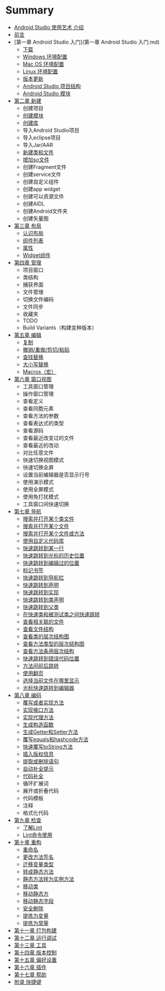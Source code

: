 # Summary

* [Android Studio 使用艺术 介绍](README.md)
* [前言](前言.md)
* [第一章 Android Studio 入门](第一章 Android Studio 入门.md)
    * [下载](下载.md)
    * [Windows 环境配置](windows-环境配置.md)
    * [Mac OS 环境配置](mac-os-环境配置.md)
    * [Linux 环境配置](linux-环境配置.md)
    * [版本更新](版本更新.md)
    * [Android Studio 项目结构](android-studio-项目结构.md)
    * [Android Studio 模块](android-studio-模块.md)
* [第二章 新建](新建.md)
    * 创建项目
    * [创建模块](创建模块.md)
    * [创建库](创建库.md)
    * 导入Android Studio项目
    * 导入eclipse项目
    * 导入Jar\/AAR
    * [新建类和文件](新建类和文件.md)
    * [增加so文件](增加so文件.md)
    * 创建Fragment文件
    * 创建service文件
    * 创建自定义组件
    * 创建app widget
    * 创建可以资源文件
    * 创建AIDL
    * 创建Android文件夹
    * 创建矢量图
* [第三章 布局](第三章-布局.md)
    * [认识布局](认识布局.md)
    * [组件列表](组件列表.md)
    * [属性](属性.md)
    * [Widget组件](widget组件.md)
* [第四章 管理](第四章-管理.md)
    * 项目窗口
    * 类结构
    * 捕获界面
    * 文件管理
    * 切换文件编码
    * 文件同步
    * 收藏夹
    * TODO
    * Build Variants（构建变种版本）
* [第五章 编辑](第五章-编辑.md)
    * [复制](复制.md)
    * [撤销\/重做\/剪切\/粘贴](撤销重做剪切粘贴.md)
    * [查找替换](查找替换.md)
    * [大小写替换](大小写替换.md)
    * [Macros（宏）](macros（宏）.md)
* [第六章 窗口视图](第六章-窗口视图.md)
    * 工具窗口管理
    * 操作窗口管理
    * 查看定义
    * 查看同胞元素
    * 查看方法的参数
    * 查看表达式的类型
    * 查看源码
    * 查看最近改变过的文件
    * 查看最近的改动
    * 对比任意文件
    * 快速切换视图模式
    * 快速切换全屏
    * 设置当前编辑器是否显示行号
    * 使用演示模式
    * 使用全屏模式
    * 使用免打扰模式
    * 工具窗口间快速切换
* [第七章 导航](第七章-导航.md)
    * [搜索并打开某个类文件](搜索并打开某个类文件.md)
    * [搜索并打开某个文件](搜索并打开某个文件.md)
    * [搜索并打开某个文件或方法](搜索并打开某个文件或方法.md)
    * [使用自定义代码库](使用自定义代码库.md)
    * [快速跳转到某一行](快速跳转到某一行.md)
    * [快速跳转到光标的历史位置](快速跳转到光标的历史位置.md)
    * [快速跳转到编辑过的位置](快速跳转到编辑过的位置.md)
    * [标记书签](标记书签.md)
    * [快速跳转到导航栏](快速跳转到导航栏.md)
    * [快速跳转到声明](快速跳转到声明.md)
    * [快速跳转到实现](快速跳转到实现.md)
    * [快速跳转到类声明](快速跳转到类声明.md)
    * [快速跳转到父类](快速跳转到父类.md)
    * [在快速类和被测试类之间快速跳转](在快速类和被测试类之间快速跳转.md)
    * [查看相关联的文件](查看相关联的文件.md)
    * [查看文件结构](查看文件结构.md)
    * [查看类的层次结构图](查看类的层次结构图.md)
    * [查看方法类型的层次结构图](查看方法类型的层次结构图.md)
    * [查看方法条用层次结构](查看方法条用层次结构.md)
    * [快速跳转到错误代码位置](快速跳转到错误代码位置.md)
    * [方法间前后跳转](方法间前后跳转.md)
    * [使用翻页](使用翻页.md)
    * [选择当前文件在哪里显示](选择当前文件在哪里显示.md)
    * [光标快速跳转到编辑器](光标快速跳转到编辑器.md)
* [第八章 编码](第八章-编码.md)
    * [覆写或者实现方法](覆写或者实现方法.md)
    * [实现接口方法](实现接口方法.md)
    * [实现代理方法](实现代理方法.md)
    * [生成构造函数](生成构造函数.md)
    * [生成Getter和Setter方法](生成getter和setter方法.md)
    * [覆写equals和hashcode方法](覆写equals和hashcode方法.md)
    * [快速覆写toString方法](快速覆写tostring方法.md)
    * [插入版权信息](插入版权信息.md)
    * [提取或删除语句](提取或删除语句.md)
    * [自动补全提示](自动补全提示.md)
    * [代码补全](代码补全.md)
    * 循环扩展词
    * 展开或折叠代码
    * 代码模板
    * 注释
    * 格式化代码
* [第九章 检查](第九章-检查.md)
    * [了解Lint](了解lint.md)
    * [Lint命令使用](lint命令使用.md)
* [第十章 重构](第十章-重构.md)
    * [重命名](重命名.md)
    * [更改方法签名](更改方法签名.md)
    * [迁移变量类型](迁移变量类型.md)
    * [转成静态方法](转成静态方法.md)
    * [静态方法转为实例方法](静态方法转为实例方法.md)
    * [移动类](移动类.md)
    * [移动静态方](移动静态方.md)
    * [移动静态字段](移动静态字段.md)
    * [安全删除](安全删除.md)
    * [提炼为变量](提炼为变量.md)
    * [提炼为常量](提炼为常量.md)
* [第十一章 打包构建](第十一章-打包构建.md)
* [第十二章 运行调试](第十二章-运行调试.md)
* [第十三章 工具](第十三章-工具.md)
* [第十四章 版本控制](第十四章-版本控制.md)
* [第十五章 偏好设置](第十五章-偏好设置.md)
* [第十六章 插件](第十六章-插件.md)
* [第十七章 帮助](第十七章-帮助.md)
* [附录 快捷键](附录-快捷键.md)

